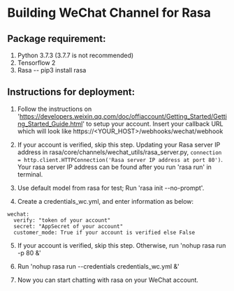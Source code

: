# Building WeChat Channel for Rasa


## Package requirement:
1. Python 3.7.3 (3.7.7 is not recommended)
2. Tensorflow 2
4. Rasa -- pip3 install rasa


## Instructions for deployment: 

1. Follow the instructions on 'https://developers.weixin.qq.com/doc/offiaccount/Getting_Started/Getting_Started_Guide.html' to setup your account. Insert your callback URL which will look like https://<YOUR_HOST>/webhooks/wechat/webhook

2. If your account is verified, skip this step. Updating your Rasa server IP address in rasa/core/channels/wechat_utils/rasa_server.py, 
```connection = http.client.HTTPConnection('Rasa server IP address at port 80')```. 
Your rasa server IP address can be found after you run 'rasa run' in terminal.

3. Use default model from rasa for test; Run 'rasa init --no-prompt'.

4. Create a credentials_wc.yml, and enter information as below:
```
wechat:
  verify: "token of your account"
  secret: "AppSecret of your account"
  customer_mode: True if your account is verified else False
```


5. If your account is verified, skip this step. Otherwise, run 'nohup rasa run -p 80 &'

6. Run 'nohup rasa run --credentials credentials_wc.yml &'

5. Now you can start chatting with rasa on your WeChat account.
